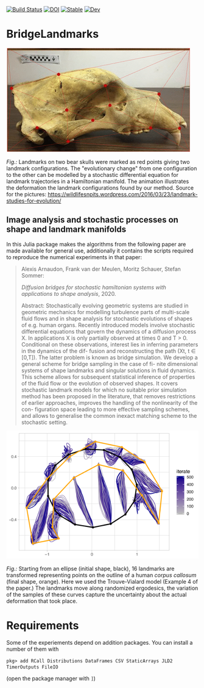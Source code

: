 [![Build Status](https://travis-ci.com/mschauer/BridgeLandmarks.jl.svg?branch=master)](https://travis-ci.com/mschauer/BridgeLandmarks.jl)
[![DOI](https://zenodo.org/badge/DOI/10.5281/zenodo.3629353.svg)](https://doi.org/10.5281/zenodo.3629353)
[![Stable](https://img.shields.io/badge/docs-stable-blue.svg)](https://mschauer.github.io/BridgeLandmarks.jl/stable)
[![Dev](https://img.shields.io/badge/docs-dev-blue.svg)](https://mschauer.github.io/BridgeLandmarks.jl/dev)


# BridgeLandmarks 

   ![bears](bear.gif)
   
*Fig.:* Landmarks on two bear skulls were marked as red points giving two landmark configurations. The "evolutionary change" from one configuration to the other can be modelled 
by a stochastic differential equation for landmark trajectories in a Hamiltonian manifold. The animation illustrates the deformation the landmark configurations found by our method. Source for the pictures:
https://wildlifesnpits.wordpress.com/2016/03/23/landmark-studies-for-evolution/


## Image analysis and stochastic processes on shape and landmark manifolds

In this Julia package makes the algorithms from the following paper
are made available for general use, additionally it contains the scripts required to reproduce the numerical experiments in that paper:

> Alexis Arnaudon, Frank van der Meulen, Moritz Schauer, Stefan Sommer:
> 
> *Diffusion bridges for stochastic hamiltonian systems with applications to shape analysis*, 2020.
>
> Abstract: Stochastically evolving geometric systems are studied in geometric mechanics for modelling turbulence parts of multi-scale fluid flows and in shape analysis for stochastic evolutions of shapes of e.g. human organs. Recently introduced models involve stochastic differential equations that govern the dynamics of a diffusion process X. In applications X is only partially observed at times 0 and T > 0. Conditional on these observations, interest lies in inferring parameters in the dynamics of the dif- fusion and reconstructing the path (Xt, t ∈ [0,T]). The latter problem is known as bridge simulation. We develop a general scheme for bridge sampling in the case of fi- nite dimensional systems of shape landmarks and singular solutions in fluid dynamics. This scheme allows for subsequent statistical inference of properties of the fluid flow or the evolution of observed shapes. It covers stochastic landmark models for which no suitable prior simulation method has been proposed in the literature, that removes restrictions of earlier approaches, improves the handling of the nonlinearity of the con- figuration space leading to more effective sampling schemes, and allows to generalise the common inexact matching scheme to the stochastic setting.


   ![bridges](bridges-overlaid.png)
   
*Fig.:* Starting from an ellipse (initial shape, black), 16 landmarks are transformed representing points on the outline of a human *corpus callosum* (final shape, orange). Here we used the Trouve-Vialard model (Example 4 of the paper.) The landmarks move along randomized ergodesics, the variation of the samples of these curves capture the uncertainty about the actual deformation that took place.

# Requirements
Some of the experiements depend on addition packages. You can install a number of them with 

```
pkg> add RCall Distributions DataFrames CSV StaticArrays JLD2 TimerOutputs FileIO
```
(open the package manager with `]`)
